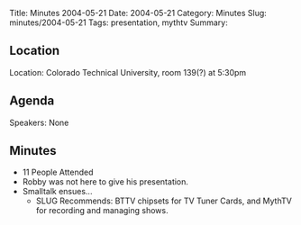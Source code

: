 Title: Minutes 2004-05-21
Date: 2004-05-21
Category: Minutes
Slug: minutes/2004-05-21
Tags: presentation, mythtv
Summary:

Location
--------

Location: Colorado Technical University, room 139(?) at 5:30pm

Agenda
------

Speakers: None

Minutes
-------

-   11 People Attended
-   Robby was not here to give his presentation.
-   Smalltalk ensues...
    -   SLUG Recommends: BTTV chipsets for TV Tuner Cards, and MythTV
        for recording and managing shows.

